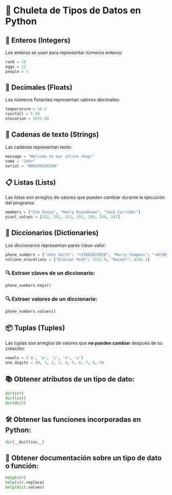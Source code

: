 # 📌 Chuleta de Tipos de Datos en Python

## 🔢 Enteros (Integers)
Los enteros se usan para representar números enteros:
```python
rank = 10
eggs = 12
people = 3
```

## 🔢 Decimales (Floats)
Los números flotantes representan valores decimales:
```python
temperature = 10.2
rainfall = 5.98
elevation = 1031.88
```

## 📝 Cadenas de texto (Strings)
Las cadenas representan texto:
```python
message = "Welcome to our online shop!"
name = "John"
serial = "R001991981SW"
```

## 📋 Listas (Lists)
Las listas son arreglos de valores que pueden cambiar durante la ejecución del programa:
```python
members = ["Sim Soony", "Marry Roundknee", "Jack Corridor"]
pixel_values = [252, 251, 251, 253, 250, 248, 247]
```

## 🔑 Diccionarios (Dictionaries)
Los diccionarios representan pares clave-valor:
```python
phone_numbers = {"John Smith": "+37682929928", "Marry Simpons": "+423998200919"}
volcano_elevations = {"Glacier Peak": 3213.9, "Rainer": 4392.1}
```

### 🔍 Extraer claves de un diccionario:
```python
phone_numbers.keys()
```

### 🔍 Extraer valores de un diccionario:
```python
phone_numbers.values()
```

## 📦 Tuplas (Tuples)
Las tuplas son arreglos de valores que **no pueden cambiar** después de su creación:
```python
vowels = ('a', 'e', 'i', 'o', 'u')
one_digits = (0, 1, 2, 3, 4, 5, 6, 7, 8, 9)
```

## 📚 Obtener atributos de un tipo de dato:
```python
dir(str)
dir(list)
dir(dict)
```

## 🛠️ Obtener las funciones incorporadas en Python:
```python
dir(__builtins__)
```

## 📖 Obtener documentación sobre un tipo de dato o función:
```python
help(str)
help(str.replace)
help(dict.values)
```
```

